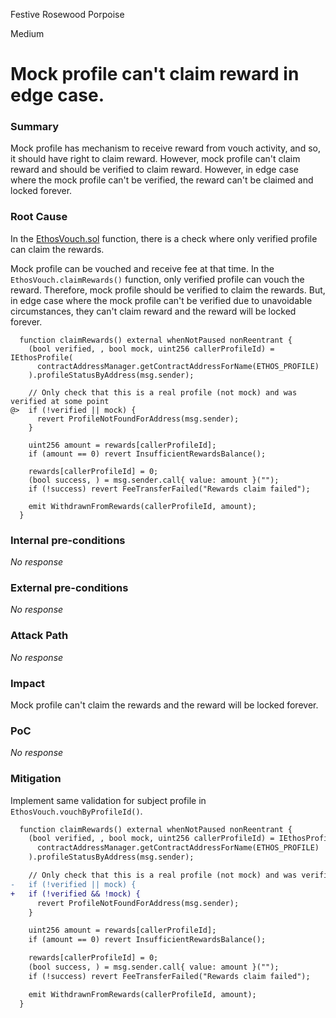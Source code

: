 Festive Rosewood Porpoise

Medium

# Mock profile can't claim reward in edge case.

### Summary

Mock profile has mechanism to receive reward from vouch activity, and so, it should have right to claim reward. However, mock profile can't claim reward and should be verified to claim reward. However, in edge case where the mock profile can't be verified, the reward can't be claimed and locked forever.

### Root Cause

In the [EthosVouch.sol](https://github.com/sherlock-audit/2024-11-ethos-network-ii/blob/57c02df7c56f0b18c681a89ebccc28c86c72d8d8/ethos/packages/contracts/contracts/EthosVouch.sol#L673) function, there is a check where only verified profile can claim the rewards.

Mock profile can be vouched and receive fee at that time. In the `EthosVouch.claimRewards()` function, only verified profile can vouch the reward. Therefore, mock profile should be verified to claim the rewards. But, in edge case where the mock profile can't be verified due to unavoidable circumstances, they can't claim reward and the reward will be locked forever.

```solidity
  function claimRewards() external whenNotPaused nonReentrant {
    (bool verified, , bool mock, uint256 callerProfileId) = IEthosProfile(
      contractAddressManager.getContractAddressForName(ETHOS_PROFILE)
    ).profileStatusByAddress(msg.sender);

    // Only check that this is a real profile (not mock) and was verified at some point
@>  if (!verified || mock) {
      revert ProfileNotFoundForAddress(msg.sender);
    }

    uint256 amount = rewards[callerProfileId];
    if (amount == 0) revert InsufficientRewardsBalance();

    rewards[callerProfileId] = 0;
    (bool success, ) = msg.sender.call{ value: amount }("");
    if (!success) revert FeeTransferFailed("Rewards claim failed");

    emit WithdrawnFromRewards(callerProfileId, amount);
  }
```

### Internal pre-conditions

_No response_

### External pre-conditions

_No response_

### Attack Path

_No response_

### Impact

Mock profile can't claim the rewards and the reward will be locked forever.

### PoC

_No response_

### Mitigation

Implement same validation for subject profile in `EthosVouch.vouchByProfileId()`.

```diff
  function claimRewards() external whenNotPaused nonReentrant {
    (bool verified, , bool mock, uint256 callerProfileId) = IEthosProfile(
      contractAddressManager.getContractAddressForName(ETHOS_PROFILE)
    ).profileStatusByAddress(msg.sender);

    // Only check that this is a real profile (not mock) and was verified at some point
-   if (!verified || mock) {
+   if (!verified && !mock) {
      revert ProfileNotFoundForAddress(msg.sender);
    }

    uint256 amount = rewards[callerProfileId];
    if (amount == 0) revert InsufficientRewardsBalance();

    rewards[callerProfileId] = 0;
    (bool success, ) = msg.sender.call{ value: amount }("");
    if (!success) revert FeeTransferFailed("Rewards claim failed");

    emit WithdrawnFromRewards(callerProfileId, amount);
  }
```